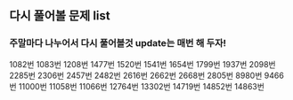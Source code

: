 ## 다시 풀어볼 문제 list
### 주말마다 나누어서 다시 풀어볼것 update는 매번 해 두자!
1082번
1083번
1208번
1477번
1520번
1541번
1654번
1799번
1937번
2098번
2285번
2306번
2457번
2482번
2616번
2662번
2668번
2805번
8980번
9466번
11000번
11058번
11066번
12764번
13302번
14719번
14852번
14863번